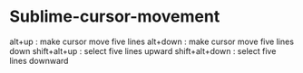# Sublime-cursor-movement
alt+up : make cursor move five lines
alt+down : make cursor move five lines down
shift+alt+up : select five lines upward
shift+alt+down : select five lines downward
